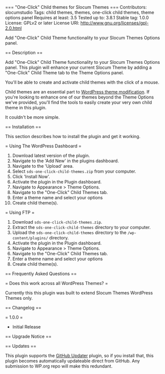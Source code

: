 === "One-Click" Child themes for Slocum Themes ===
Contributors: slocumstudio
Tags: child themes, themes, one-click child themes, theme options panel
Requires at least: 3.5
Tested up to: 3.8.1
Stable tag: 1.0.0
License: GPLv2 or later
License URI: http://www.gnu.org/licenses/gpl-2.0.html

Add "One-Click" Child Theme functionality to your Slocum Themes Options panel.

== Description ==

Add "One-Click" Child Theme functionality to your Slocum Themes Options panel. This plugin will enhance
your current Slocum Theme by adding a "One-Click" Child Theme tab to the Theme Options panel.

You'll be able to create and activate child themes with the click of a mouse.

Child themes are an essential part to <a href="http://slocumthemes.com/2013/12/how-to-create-a-child-theme/" target="_blank">WordPress theme modification</a>. If you're looking to enhance one of our themes beyond the Theme Options we've provided, you'll find the tools to easily create your very own child theme in this plugin.

It couldn't be more simple.

== Installation ==

This section describes how to install the plugin and get it working.

= Using The WordPress Dashboard =

1. Download latest version of the plugin.
1. Navigate to the 'Add New' in the plugins dashboard.
2. Navigate to the 'Upload' area.
3. Select `sds-one-click-child-themes.zip` from your computer.
4. Click 'Install Now'.
5. Activate the plugin in the Plugin dashboard.
6. Navigate to Appearance > Theme Options.
7. Navigate to the "One-Click" Child Themes tab.
8. Enter a theme name and select your options
9. Create child theme(s).

= Using FTP =

1. Download `sds-one-click-child-themes.zip`.
2. Extract the `sds-one-click-child-themes` directory to your computer.
3. Upload the `sds-one-click-child-themes` directory to the `/wp-content/plugins/` directory.
4. Activate the plugin in the Plugin dashboard.
5. Navigate to Appearance > Theme Options.
6. Navigate to the "One-Click" Child Themes tab.
7. Enter a theme name and select your options
8. Create child theme(s).


== Frequently Asked Questions ==

= Does this work across all WordPress Themes? =

Currently this this plugin was built to extend Slocum Themes WordPress Themes only.

== Changelog ==

= 1.0.0 =
* Initial Release

== Upgrade Notice ==

== Updates ==

This plugin supports the [GitHub Updater](https://github.com/afragen/github-updater) plugin, so if you install that, this plugin becomes automatically updateable direct from GitHub. Any submission to WP.org repo will make this redundant.